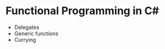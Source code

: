 Functional Programming in C#
============================

- Delegates
- Generic functions
- Currying
